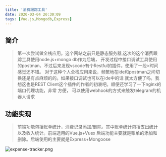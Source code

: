 ```yaml
---
title: '消费跟踪工具'
date: 2020-03-04 20:30:09
tags: [Vue.js,Mongodb,Express]
---
```


## 简介
>第一次尝试做全栈应用。这个网站之前只是静态服务器,这次的这个消费跟踪工具使用node.js+mongo db作为后端，
>开发过程中接口调试工具使用的postman，不过后来发现vscode有个Restful的插件，使用了一段>时间感觉还不错。 
>对于这种个人全栈应用来说，频繁地在ide和postman之间切换还是有点麻烦的的。如果接口调试也可以在ide中的话
>就太方便了吗，我想这也是REST Client这个插件的作者的初衷吧。顺便还学习了一下nginx的端口代理功能，非常
>方便， 可以使用webhook的方式来触发telegram的机器人请求

## 功能实现
> 前端功能包括账单统计，消费记录添加/删除。其中账单统计包括支出统计以及收入统计。前端选用的Vue.js+Vuex
> 后端功能主要就是账单的添加和删除。后端使用的主要就是Express+Mongoose


![expense-tracker.png](https://i.loli.net/2020/03/04/c1xp6zGKv9eVr8N.png)